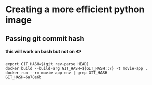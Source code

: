# Creating a more efficient python image

## Passing git commit hash

#### this will work on bash but not on 🐟

```
export GIT_HASH=$(git rev-parse HEAD)
docker build --build-arg GIT_HASH=${GIT_HASH::7} -t movie-app .
docker run --rm movie-app env | grep GIT_HASH
GIT_HASH=6a78e6b
```
